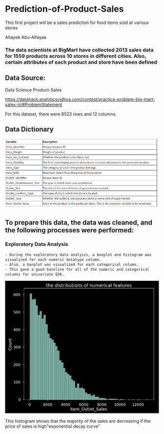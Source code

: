 # Prediction-of-Product-Sales
This first project will be a sales prediction for food items sold at various stores

Altayeb Abu-Alfayaa


### The data scientists at BigMart have collected 2013 sales data for 1559 products across 10 stores in different cities. Also, certain attributes of each product and store have been defined

## Data Source: 
Data Science Product-Sales

https://datahack.analyticsvidhya.com/contest/practice-problem-big-mart-sales-iii/#ProblemStatement

For this dataset, there were 8523 rows and 12 columns.

## Data Dictionary

<p align = "center"> 
  
  <img src = "https://github.com/Al-Tayeb96/Prediction-of-Product-Sales/blob/main/Capture.PNG">
  
</p>



## To prepare this data, the data was cleaned, and the following processes were performed:

### Exploratory Data Analysis
    - During the exploratory data analysis, a boxplot and histogram was visualized for each numeric datatype column. 
    - Also, a barplot was visualized for each categorical column. 
    - This gave a good baseline for all of the numeric and categorical columns for univariate EDA.
    

<p align = "center"> 
  <img src = "https://github.com/Al-Tayeb96/Prediction-of-Product-Sales/blob/main/hist_out_salse.PNG">
</p>

This histogram shows that the majority of the sales are decreasing if the price of sales is high"exponential decay curve"

